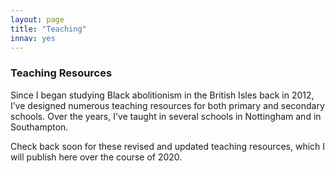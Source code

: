 ```yaml
---
layout: page
title: "Teaching"
innav: yes
---
```


### Teaching Resources

Since I began studying Black abolitionism in the British Isles back in 2012, I’ve designed numerous teaching resources for both primary and secondary schools. Over the years, I’ve taught in several schools in Nottingham and in Southampton. 

Check back soon for these revised and updated teaching resources, which I will publish here over the course of 2020.
